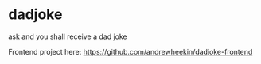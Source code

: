 # dadjoke
ask and you shall receive a dad joke

Frontend project here: https://github.com/andrewheekin/dadjoke-frontend
